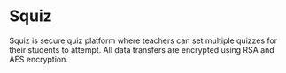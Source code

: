 # Squiz

Squiz is secure quiz platform where teachers can set multiple quizzes for their students to attempt. All data transfers are encrypted using RSA and AES encryption.
